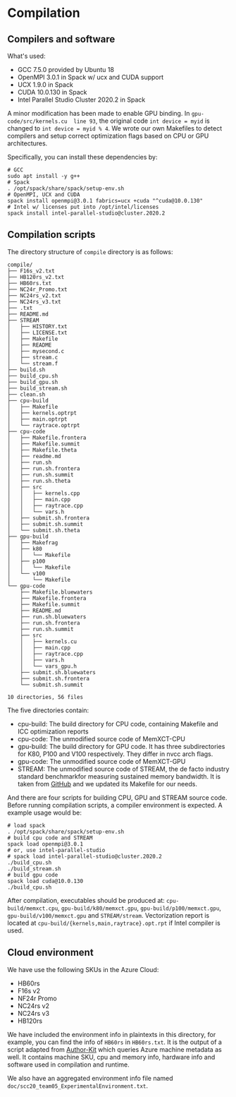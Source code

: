 # Compilation

## Compilers and software

What's used:

- GCC 7.5.0 provided by Ubuntu 18
- OpenMPI 3.0.1 in Spack w/ ucx and CUDA support
- UCX 1.9.0 in Spack
- CUDA 10.0.130 in Spack
- Intel Parallel Studio Cluster 2020.2 in Spack

A minor modification has been made to enable GPU binding. In `gpu-code/src/kernels.cu  line 93`, the original code `int device = myid` is changed to `int device = myid % 4`. We wrote our own Makefiles to detect compilers and setup correct optimization flags based on CPU or GPU architectures.

Specifically, you can install these dependencies by:

```shell
# GCC
sudo apt install -y g++
# Spack
. /opt/spack/share/spack/setup-env.sh
# OpenMPI, UCX and CUDA
spack install openmpi@3.0.1 fabrics=ucx +cuda "^cuda@10.0.130"
# Intel w/ licenses put into /opt/intel/licenses
spack install intel-parallel-studio@cluster.2020.2
```

## Compilation scripts

The directory structure of `compile` directory is as follows:

```tree
compile/
├── F16s_v2.txt
├── HB120rs_v2.txt
├── HB60rs.txt
├── NC24r_Promo.txt
├── NC24rs_v2.txt
├── NC24rs_v3.txt
├── .txt
├── README.md
├── STREAM
│   ├── HISTORY.txt
│   ├── LICENSE.txt
│   ├── Makefile
│   ├── README
│   ├── mysecond.c
│   ├── stream.c
│   └── stream.f
├── build.sh
├── build_cpu.sh
├── build_gpu.sh
├── build_stream.sh
├── clean.sh
├── cpu-build
│   ├── Makefile
│   ├── kernels.optrpt
│   ├── main.optrpt
│   └── raytrace.optrpt
├── cpu-code
│   ├── Makefile.frontera
│   ├── Makefile.summit
│   ├── Makefile.theta
│   ├── readme.md
│   ├── run.sh
│   ├── run.sh.frontera
│   ├── run.sh.summit
│   ├── run.sh.theta
│   ├── src
│   │   ├── kernels.cpp
│   │   ├── main.cpp
│   │   ├── raytrace.cpp
│   │   └── vars.h
│   ├── submit.sh.frontera
│   ├── submit.sh.summit
│   └── submit.sh.theta
├── gpu-build
│   ├── Makefrag
│   ├── k80
│   │   └── Makefile
│   ├── p100
│   │   └── Makefile
│   └── v100
│       └── Makefile
└── gpu-code
    ├── Makefile.bluewaters
    ├── Makefile.frontera
    ├── Makefile.summit
    ├── README.md
    ├── run.sh.bluewaters
    ├── run.sh.frontera
    ├── run.sh.summit
    ├── src
    │   ├── kernels.cu
    │   ├── main.cpp
    │   ├── raytrace.cpp
    │   ├── vars.h
    │   └── vars_gpu.h
    ├── submit.sh.bluewaters
    ├── submit.sh.frontera
    └── submit.sh.summit

10 directories, 56 files

```

The five directories contain:

- cpu-build: The build directory for CPU code, containing Makefile and ICC optimization reports
- cpu-code: The unmodified source code of MemXCT-CPU
- gpu-build: The build directory for GPU code. It has three subdirectories for K80, P100 and V100 respectively. They differ in nvcc arch flags.
- gpu-code: The unmodified source code of MemXCT-GPU
- STREAM: The unmodified source code of STREAM, the de facto industry standard benchmarkfor measuring sustained memory bandwidth. It is taken from [GitHub](https://github.com/jeffhammond/STREAM) and we updated its Makefile for our needs.

And there are four scripts for building CPU, GPU and STREAM source code. Before running compilation scripts, a compiler environment is expected. A example usage would be:

```shell
# load spack
. /opt/spack/share/spack/setup-env.sh
# build cpu code and STREAM
spack load openmpi@3.0.1
# or, use intel-parallel-studio
# spack load intel-parallel-studio@cluster.2020.2
./build_cpu.sh
./build_stream.sh
# build gpu code
spack load cuda@10.0.130
./build_cpu.sh
```

After compilation, executables should be produced at: `cpu-build/memxct.cpu`, `gpu-build/k80/memxct.gpu`, `gpu-build/p100/memxct.gpu`, `gpu-build/v100/memxct.gpu` and `STREAM/stream`. Vectorization report is located at `cpu-build/{kernels,main,raytrace}.opt.rpt` if Intel compiler is used.

## Cloud environment

We have use the following SKUs in the Azure Cloud:

- HB60rs
- F16s v2
- NF24r Promo
- NC24rs v2
- NC24rs v3
- HB120rs

We have included the environment info in plaintexts in this directory, for example, you can find the info of `HB60rs` in `HB60rs.txt`. It is the output of a script adapted from [Author-Kit](https://github.com/SC-Tech-Program/Author-Kit) which queries Azure machine metadata as well. It contains machine SKU, cpu and memory info, hardware info and software used in compilation and runtime.

We also have an aggregated environment info file named `doc/scc20_team05_ExperimentalEnvironment.txt`.
